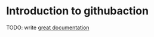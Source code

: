 # Introduction to githubaction

TODO: write [great documentation](http://jacobian.org/writing/what-to-write/)
